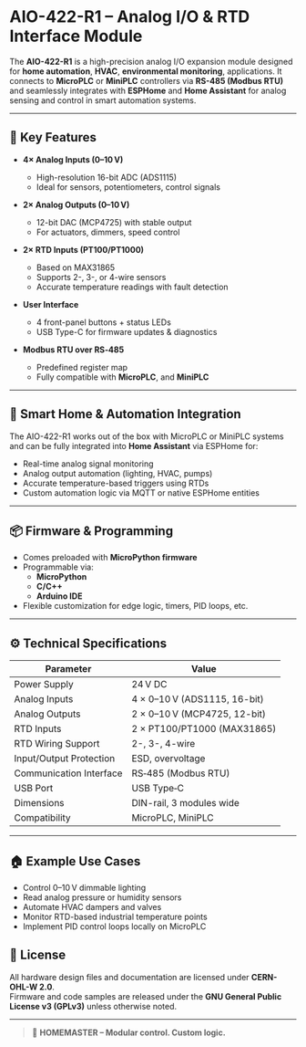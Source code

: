 # AIO-422-R1 – Analog I/O & RTD Interface Module

The **AIO-422-R1** is a high-precision analog I/O expansion module designed for **home automation**, **HVAC**, **environmental monitoring**, applications. It connects to **MicroPLC** or **MiniPLC** controllers via **RS-485 (Modbus RTU)** and seamlessly integrates with **ESPHome** and **Home Assistant** for analog sensing and control in smart automation systems.

---

## 🔧 Key Features

- **4× Analog Inputs (0–10 V)**
  - High-resolution 16-bit ADC (ADS1115)
  - Ideal for sensors, potentiometers, control signals

- **2× Analog Outputs (0–10 V)**
  - 12-bit DAC (MCP4725) with stable output
  - For actuators, dimmers, speed control

- **2× RTD Inputs (PT100/PT1000)**
  - Based on MAX31865
  - Supports 2-, 3-, or 4-wire sensors
  - Accurate temperature readings with fault detection

- **User Interface**
  - 4 front-panel buttons + status LEDs
  - USB Type-C for firmware updates & diagnostics

- **Modbus RTU over RS‑485**
  - Predefined register map
  - Fully compatible with  **MicroPLC**, and **MiniPLC**

---

## 🧠 Smart Home & Automation Integration

The AIO-422-R1 works out of the box with MicroPLC or MiniPLC systems and can be fully integrated into **Home Assistant** via ESPHome for:

- Real-time analog signal monitoring
- Analog output automation (lighting, HVAC, pumps)
- Accurate temperature-based triggers using RTDs
- Custom automation logic via MQTT or native ESPHome entities

---

## 📦 Firmware & Programming

- Comes preloaded with **MicroPython firmware**
- Programmable via:
  - **MicroPython**
  - **C/C++**
  - **Arduino IDE**
- Flexible customization for edge logic, timers, PID loops, etc.

---

## ⚙️ Technical Specifications

| Parameter                     | Value                                |
|------------------------------|--------------------------------------|
| Power Supply                 | 24 V DC                              |
| Analog Inputs                | 4 × 0–10 V (ADS1115, 16-bit)         |
| Analog Outputs               | 2 × 0–10 V (MCP4725, 12-bit)         |
| RTD Inputs                   | 2 × PT100/PT1000 (MAX31865)         |
| RTD Wiring Support           | 2-, 3-, 4-wire                       |
| Input/Output Protection      | ESD, overvoltage                     |
| Communication Interface      | RS‑485 (Modbus RTU)                  |
| USB Port                     | USB Type‑C                           |
| Dimensions                   | DIN-rail, 3 modules wide             |
| Compatibility                | MicroPLC, MiniPLC                    |

---

## 🏠 Example Use Cases

- Control 0–10 V dimmable lighting
- Read analog pressure or humidity sensors
- Automate HVAC dampers and valves
- Monitor RTD-based industrial temperature points
- Implement PID control loops locally on MicroPLC

## 📄 License

All hardware design files and documentation are licensed under **CERN-OHL-W 2.0**.  
Firmware and code samples are released under the **GNU General Public License v3 (GPLv3)** unless otherwise noted.

---

> 🔧 **HOMEMASTER – Modular control. Custom logic.**
